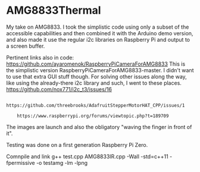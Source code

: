 # AMG8833Thermal
My take on AMG8833. I took the simplistic code using only a subset of the accessible capabilities and then combined it with the Arduino demo version, 
and also made it use the regular i2c libraries on Raspberry Pi and output to a screen buffer. 

Pertinent links also in code:
https://github.com/ayaromenok/RaspberryPiCameraForAMG8833
This is the simplistic version RaspberryPiCameraForAMG8833-master. I didn't want to use that extra GUI stuff though. 
For solving other issues along the way, like using the already-there i2c library and such, I went to these places. 
        https://github.com/nox771/i2c_t3/issues/16
        
        https://github.com/threebrooks/AdafruitStepperMotorHAT_CPP/issues/1
        
        https://www.raspberrypi.org/forums/viewtopic.php?t=189709
        

The images are launch and also the obligatory "waving the finger in front of it". 

Testing was done on a first generation Raspberry Pi Zero. 

Comnpile and link  g++ test.cpp AMG8833IR.cpp  -Wall -std=c++11   -fpermissive -o testamg -lm -lpng
